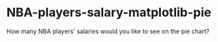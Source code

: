 # NBA-players-salary-matplotlib-pie
How many NBA players' salaries would you like to see on the pie chart?
